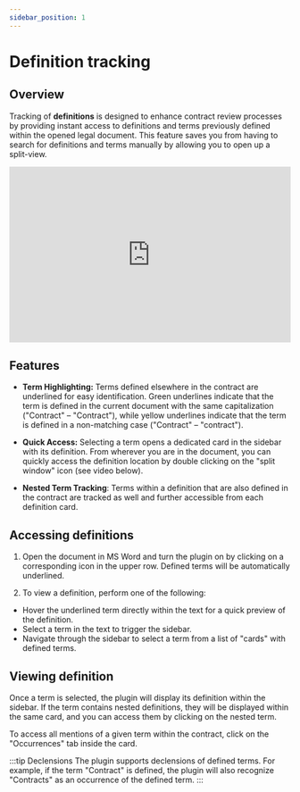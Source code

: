 ```yaml
---
sidebar_position: 1
---
```


# Definition tracking

## Overview

Tracking of **definitions** is designed to enhance contract review processes by providing instant access to definitions and terms previously defined within the opened legal document. This feature saves you from having to search for definitions and terms manually by allowing you to open up a split-view.

<iframe width="100%" height="315" src="https://www.youtube.com/embed/qa7d2C30m_o?si=6NrwdKgu5lpNBrD-" title="YouTube video player" frameborder="0" allow="accelerometer; autoplay; clipboard-write; encrypted-media; gyroscope; picture-in-picture; web-share" allowfullscreen></iframe>

## Features

- **Term Highlighting:** Terms defined elsewhere in the contract are underlined for easy identification. Green underlines indicate that the term is defined in the current document with the same capitalization ("Contract" – "Contract"), while yellow underlines indicate that the term is defined in a non-matching case ("Contract" – "contract").

- **Quick Access:** Selecting a term opens a dedicated card in the sidebar with its definition. From wherever you are in the document, you can quickly access the definition location by double clicking on the "split window" icon (see video below).

- **Nested Term Tracking**: Terms within a definition that are also defined in the contract are tracked as well and further accessible from each definition card.

## Accessing definitions

1. Open the document in MS Word and turn the plugin on by clicking on a corresponding icon in the upper row. Defined terms will be automatically underlined.

2. To view a definition, perform one of the following:

- Hover the underlined term directly within the text for a quick preview of the definition.
- Select a term in the text to trigger the sidebar.
- Navigate through the sidebar to select a term from a list of "cards" with defined terms.

## Viewing definition

Once a term is selected, the plugin will display its definition within the sidebar. If the term contains nested definitions, they will be displayed within the same card, and you can access them by clicking on the nested term.

To access all mentions of a given term within the contract, click on the "Occurrences" tab inside the card.

:::tip Declensions
The plugin supports declensions of defined terms. For example, if the term "Contract" is defined, the plugin will also recognize "Contracts" as an occurrence of the defined term.
:::
